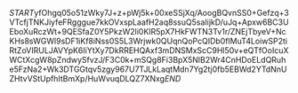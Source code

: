 $START$yfOhgq05o51zWky7J+z+pWj5k+00xeSSjXq/AoogBQvnSS0+Gefzq+3VTcfjTNKJiyfeFRgggue7kkOVxspLaafH2aq8ssuQ5saIijkD/uJq+Apxw6BC3UEboXuRczWt+9QESfaZ0Y5PkzW2li0KIR5pX7HkFWTN3Tv1r/ZNEjTbyeV+NcKHs8sWGWl9sDF1iKf8iNss0S5L3Wrjwk0QUqnQoPcQIDb0flMuT4LoiwSP2tiRtZoVIRULJAVYpK6IiYtXy7DkRREHQAxf3mDNSMxScC9Hl50v+eQTfOoIcuXWCtXcgW8pZndwySfvzJ/F3C0k+mSQg8Fi3BpX5NlB2Wr4CnHDoELdQRuhe5FzNa2+Wk3DTGGtqv5zgy967U7TJLkLaqtMdn7Yg2tj0fb5EBWd2YTdNnUZHtvVStUpfhItBmXp/HuWvuqDLQZ7XNxg$END$
